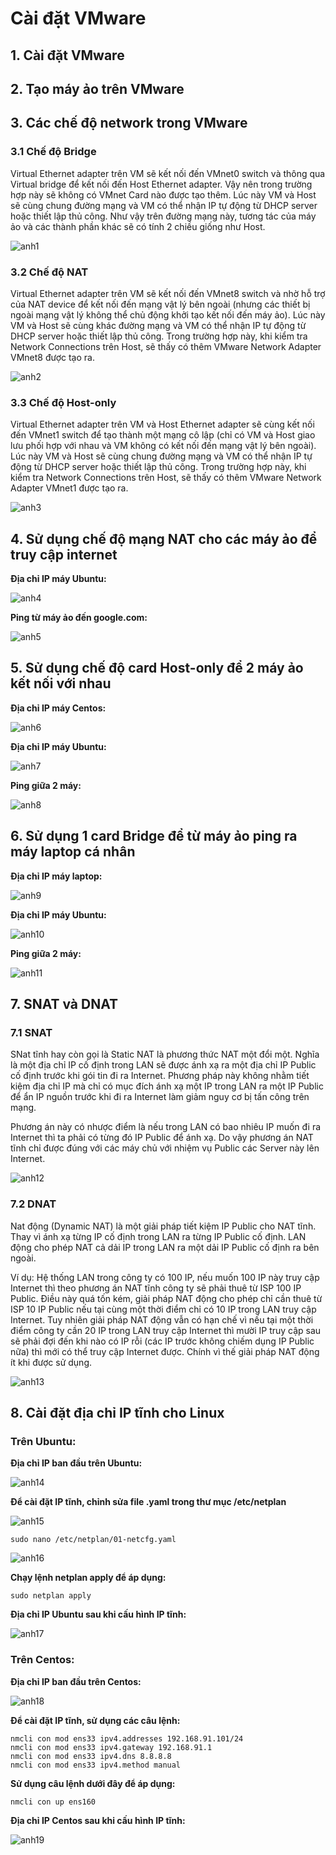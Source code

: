 # Cài đặt VMware

## 1. Cài đặt VMware

## 2. Tạo máy ảo trên VMware

## 3. Các chế độ network trong VMware

### 3.1 Chế độ Bridge

Virtual Ethernet adapter trên VM sẽ kết nối đến VMnet0 switch và thông qua Virtual bridge để kết nối đến Host Ethernet adapter. Vậy nên trong trường hợp này sẽ không có VMnet Card nào được tạo thêm. Lúc này VM và Host sẽ cùng chung đường mạng và VM có thể nhận IP tự động từ DHCP server hoặc thiết lập thủ công. Như vậy trên đường mạng này, tương tác của máy ảo và các thành phần khác sẽ có tính 2 chiều giống như Host.

![anh1](/QuyenNV/VMWare/images/anh1.png)

### 3.2 Chế độ NAT

Virtual Ethernet adapter trên VM sẽ kết nối đến VMnet8 switch và nhờ hỗ trợ của NAT device để kết nối đến mạng vật lý bên ngoài (nhưng các thiết bị ngoài mạng vật lý không thể chủ động khởi tạo kết nối đến máy ảo). Lúc này VM và Host sẽ cùng khác đường mạng và VM có thể nhận IP tự động từ DHCP server hoặc thiết lập thủ công. Trong trường hợp này, khi kiểm tra Network Connections trên Host, sẽ thấy có thêm VMware Network Adapter VMnet8 được tạo ra.

![anh2](/QuyenNV/VMWare/images/anh2.png)

### 3.3 Chế độ Host-only

Virtual Ethernet adapter trên VM và Host Ethernet adapter sẽ cùng kết nối đến VMnet1 switch để tạo thành một mạng cô lập (chỉ có VM và Host giao lưu phối hợp với nhau và VM không có kết nối đến mạng vật lý bên ngoài). Lúc này VM và Host sẽ cùng chung đường mạng và VM có thể nhận IP tự động từ DHCP server hoặc thiết lập thủ công. Trong trường hợp này, khi kiểm tra Network Connections trên Host, sẽ thấy có thêm VMware Network Adapter VMnet1 được tạo ra.
 
![anh3](/QuyenNV/VMWare/images/anh3.png)

## 4. Sử dụng chế độ mạng NAT cho các máy ảo để truy cập internet

**Địa chỉ IP máy Ubuntu:**

![anh4](/QuyenNV/VMWare/images/anh11.png)

**Ping từ máy ảo đến google.com:**

![anh5](/QuyenNV/VMWare/images/anh12.png)

## 5. Sử dụng chế độ card Host-only để 2 máy ảo kết nối với nhau

**Địa chỉ IP máy Centos:**

![anh6](/QuyenNV/VMWare/images/anh13.png)

**Địa chỉ IP máy Ubuntu:**

![anh7](/QuyenNV/VMWare/images/anh6.png)

**Ping giữa 2 máy:**

![anh8](/QuyenNV/VMWare/images/anh7.png)

## 6. Sử dụng 1 card Bridge để từ máy ảo ping ra máy laptop cá nhân

**Địa chỉ IP máy laptop:**

![anh9](/QuyenNV/VMWare/images/anh8.png)

**Địa chỉ IP máy Ubuntu:**

![anh10](/QuyenNV/VMWare/images/anh9.png)

**Ping giữa 2 máy:**

![anh11](/QuyenNV/VMWare/images/anh10.png)

## 7. SNAT và DNAT

### 7.1 SNAT

SNat tĩnh hay còn gọi là Static NAT là phương thức NAT một đổi một. Nghĩa là một địa chỉ IP cố định trong LAN sẽ được ánh xạ ra một địa chỉ IP Public cố định trước khi gói tin đi ra Internet. Phương pháp này không nhằm tiết kiệm địa chỉ IP mà chỉ có mục đích ánh xạ một IP trong LAN ra một IP Public để ẩn IP nguồn trước khi đi ra Internet làm giảm nguy cơ bị tấn công trên mạng.

Phương án này có nhược điểm là nếu trong LAN có bao nhiêu IP muốn đi ra Internet thì ta phải có từng đó IP Public để ánh xạ. Do vậy phương án NAT tĩnh chỉ được đúng với các máy chủ với nhiệm vụ Public các Server này lên Internet.

![anh12](/QuyenNV/VMWare/images/anh4.png)

### 7.2 DNAT

Nat động (Dynamic NAT) là một giải pháp tiết kiệm IP Public cho NAT tĩnh. Thay vì ánh xạ từng IP cố định trong LAN ra từng IP Public cố định. LAN động cho phép NAT cả dải IP trong LAN ra một dải IP Public cố định ra bên ngoài.

Ví dụ: Hệ thống LAN trong công ty có 100 IP, nếu muốn 100 IP này truy cập Internet thì theo phương án NAT tĩnh công ty sẽ phải thuê từ ISP 100 IP 
Public. Điều này quá tốn kém, giải pháp NAT động cho phép chỉ cần thuê từ ISP 10 IP Public nếu tại cùng một thời điểm chỉ có 10 IP trong LAN truy cập Internet. Tuy nhiên giải pháp NAT động vẫn có hạn chế vì nếu tại một thời điểm công ty cần 20 IP trong LAN truy cập Internet thì mười IP truy cập sau sẽ phải đợi đến khi nào có IP rỗi (các IP trước không chiếm dụng IP Public nữa) thì mới có thể truy cập Internet được. Chính vì thế giải pháp NAT động ít khi được sử dụng.

![anh13](/QuyenNV/VMWare/images/anh5.png)

## 8. Cài đặt địa chỉ IP tĩnh cho Linux

### Trên Ubuntu:

**Địa chỉ IP ban đầu trên Ubuntu:**

![anh14](/QuyenNV/VMWare/images/anh11.png)

**Để cài đặt IP tĩnh, chỉnh sửa file .yaml trong thư mục /etc/netplan**

![anh15](/QuyenNV/VMWare/images/anh14.png)

    sudo nano /etc/netplan/01-netcfg.yaml

![anh16](/QuyenNV/VMWare/images/anh15.png)

**Chạy lệnh netplan apply để áp dụng:** 

    sudo netplan apply

**Địa chỉ IP Ubuntu sau khi cấu hình IP tĩnh:**

![anh17](/QuyenNV/VMWare/images/anh16.png)

### Trên Centos:

**Địa chỉ IP ban đầu trên Centos:**

![anh18](/QuyenNV/VMWare/images/anh18.png)

**Để cài đặt IP tĩnh, sử dụng các câu lệnh:**

    nmcli con mod ens33 ipv4.addresses 192.168.91.101/24
    nmcli con mod ens33 ipv4.gateway 192.168.91.1
    nmcli con mod ens33 ipv4.dns 8.8.8.8
    nmcli con mod ens33 ipv4.method manual

**Sử dụng câu lệnh dưới đây để áp dụng:** 

    nmcli con up ens160

**Địa chỉ IP Centos sau khi cấu hình IP tĩnh:**

![anh19](/QuyenNV/VMWare/images/anh18.png)



